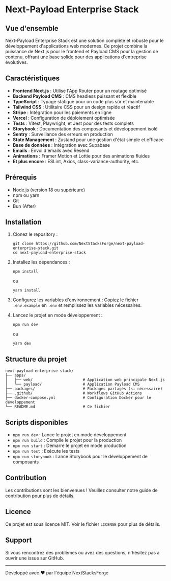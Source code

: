 # Next-Payload Enterprise Stack

## Vue d'ensemble

Next-Payload Enterprise Stack est une solution complète et robuste pour le développement d'applications web modernes. Ce projet combine la puissance de Next.js pour le frontend et Payload CMS pour la gestion de contenu, offrant une base solide pour des applications d'entreprise évolutives.

## Caractéristiques

- **Frontend Next.js** : Utilise l'App Router pour un routage optimisé
- **Backend Payload CMS** : CMS headless puissant et flexible
- **TypeScript** : Typage statique pour un code plus sûr et maintenable
- **Tailwind CSS** : Utilitaire CSS pour un design rapide et réactif
- **Stripe** : Intégration pour les paiements en ligne
- **Vercel** : Configuration de déploiement optimisée
- **Tests** : Vitest, Playwright, et Jest pour des tests complets
- **Storybook** : Documentation des composants et développement isolé
- **Sentry** : Surveillance des erreurs en production
- **State Management** : Zustand pour une gestion d'état simple et efficace
- **Base de données** : Intégration avec Supabase
- **Emails** : Envoi d'emails avec Resend
- **Animations** : Framer Motion et Lottie pour des animations fluides
- **Et plus encore** : ESLint, Axios, class-variance-authority, etc.

## Prérequis

- Node.js (version 18 ou supérieure)
- npm ou yarn
- Git
- Bun (After)

## Installation

1. Clonez le repository :
   ```
   git clone https://github.com/NextStacksForge/next-payload-enterprise-stack.git
   cd next-payload-enterprise-stack
   ```

2. Installez les dépendances :
   ```
   npm install
   ```
   ou
   ```
   yarn install
   ```

3. Configurez les variables d'environnement :
   Copiez le fichier `.env.example` en `.env` et remplissez les variables nécessaires.

4. Lancez le projet en mode développement :
   ```
   npm run dev
   ```
   ou
   ```
   yarn dev
   ```

## Structure du projet

```
next-payload-enterprise-stack/
├── apps/
│   ├── web/                      # Application web principale Next.js
│   └── payload/                  # Application Payload CMS
├── packages/                     # Packages partagés (si nécessaire)
├── .github/                      # Workflows GitHub Actions
├── docker-compose.yml            # Configuration Docker pour le développement
└── README.md                     # Ce fichier
```

## Scripts disponibles

- `npm run dev` : Lance le projet en mode développement
- `npm run build` : Compile le projet pour la production
- `npm run start` : Démarre le projet en mode production
- `npm run test` : Exécute les tests
- `npm run storybook` : Lance Storybook pour le développement de composants

## Contribution

Les contributions sont les bienvenues ! Veuillez consulter notre guide de contribution pour plus de détails.

## Licence

Ce projet est sous licence MIT. Voir le fichier `LICENSE` pour plus de détails.

## Support

Si vous rencontrez des problèmes ou avez des questions, n'hésitez pas à ouvrir une issue sur GitHub.

---

Développé avec ❤️ par l'équipe NextStacksForge